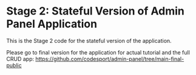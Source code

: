 # Stage 2: Stateful Version of Admin Panel Application

This is the Stage 2 code for the stateful version of the application.  

Please go to final version for the application for actual tutorial and the full CRUD app: https://github.com/codesport/admin-panel/tree/main-final-public